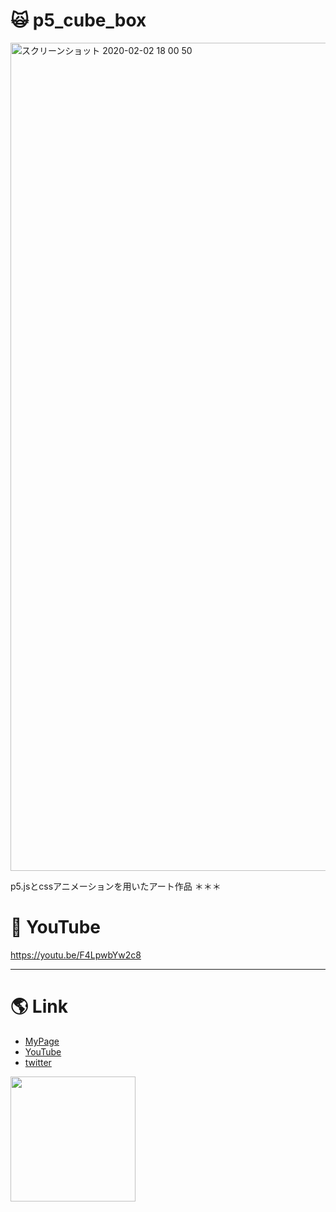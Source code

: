 # :scream_cat: p5_cube_box
<img width="1325" alt="スクリーンショット 2020-02-02 18 00 50" src="https://user-images.githubusercontent.com/58324998/73624200-33af2d80-4683-11ea-804f-af77d3c28871.png">
  
p5.jsとcssアニメーションを用いたアート作品
＊＊＊
# :dizzy: YouTube
https://youtu.be/F4LpwbYw2c8

***
   
# :earth_americas: Link
- [MyPage](http://www.u5-official.com/)
- [YouTube](https://www.youtube.com/channel/UChAhO3nKwVdZ5GYMF-HkE1g?view_as=subscriber)
- [twitter](https://twitter.com/u5musicxit)
 <img src="https://user-images.githubusercontent.com/58324998/73611924-a7711c00-462a-11ea-8ef9-087403752fab.jpg" width="200">
